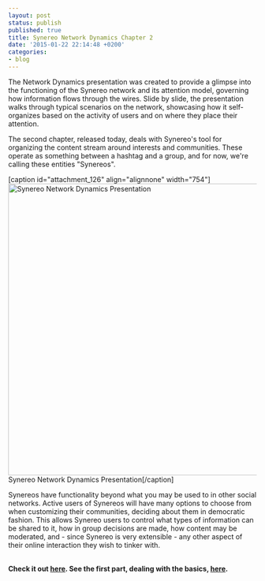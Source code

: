 ```yaml
---
layout: post
status: publish
published: true
title: Synereo Network Dynamics Chapter 2
date: '2015-01-22 22:14:48 +0200'
categories:
- blog
---
```

The Network Dynamics presentation was created to provide a glimpse into the functioning of the Synereo network and its attention model, governing how information flows through the wires. Slide by slide, the presentation walks through typical scenarios on the network, showcasing how it self-organizes based on the activity of users and on where they place their attention.

The second chapter, released today, deals with Synereo's tool for organizing the content stream around interests and communities. These operate as something between a hashtag and a group, and for now, we're calling these entities "Synereos".

[caption id="attachment_126" align="alignnone" width="754"]<img class="wp-image-126" src="http://blog.synereo.com/wp-content/uploads/2015/01/Synerceodynamics.png" alt="Synereo Network Dynamics Presentation" width="754" height="592" /> Synereo Network Dynamics Presentation[/caption]

Synereos have functionality beyond what you may be used to in other social networks. Active users of Synereos will have many options to choose from when customizing their communities, deciding about them in democratic fashion. This allows Synereo users to control what types of information can be shared to it, how in group decisions are made, how content may be moderated, and - since Synereo is very extensible - any other aspect of their online interaction they wish to tinker with.

<strong><br />
Check it out <a href="https://docs.google.com/presentation/d/1DimMeRZx1qp0-m0DzyEZxc3IbYDfzovummDfRdeWT9U/present?slide=id.g5d99680d4_00">here</a>. See the first part, dealing with the basics, <a href="https://docs.google.com/presentation/d/12wZfRyF9XBMrc1ripXGfyNXCnO_MD7f2-Gc8AIa-v8o/pub?start=false&loop=false&slide=id.g4ecec4c43_30">here</a>.</strong>

